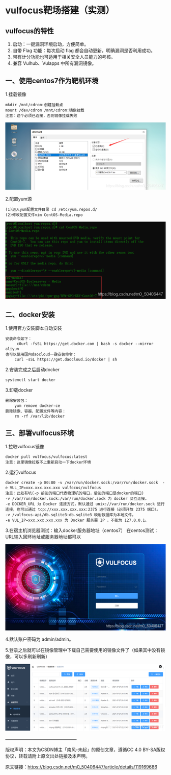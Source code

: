# vulfocus靶场搭建（实测） #

## vulfocus的特性 ##

1. 启动：一键漏洞环境启动，方便简单。
1. 自带 Flag 功能：每次启动 flag 都会自动更新，明确漏洞是否利用成功。
1. 带有计分功能也可适用于相关安全人员能力的考核。
1. 兼容 Vulhub、Vulapps 中所有漏洞镜像。

## 一、使用centos7作为靶机环境 ##

1.挂载镜像

	mkdir /mnt/cdrom:创建挂载点
	mount /dev/cdrom /mnt/cdrom:镜像挂载
	注意：这个必须已连接，否则镜像挂载失败

![](./vulfocus/6f186c60d3564cb9949a92991c57657f.png)

2.配置yum源

	(1)进入yum配置文件目录 cd /etc/yum.repos.d/
	(2)修改配置文件vim CentOS-Media.repo

![](./vulfocus/c7f774e5db324220ab40c62d34493ff8.png)

## 二、docker安装 ##

1.使用官方安装脚本自动安装

	安装命令如下：
		 c0url -fsSL https://get.docker.com | bash -s docker --mirror aliyun
	也可以使用国内daocloud一键安装命令：
		curl -sSL https://get.daocloud.io/docker | sh

2.安装完成之后启动docker

	systemctl start docker

3.卸载docker 

	删除安装包：
		yum remove docker-ce
	删除镜像、容器、配置文件等内容：
		rm -rf /var/lib/docker

## 三、部署vulfocus环境 ##

1.拉取vulfocus镜像

	docker pull vulfocus/vulfocus:latest
	注意：这里镜像拉取不上重新启动一下docker环境

2.运行vulfocus

	docker create -p 80:80 -v /var/run/docker.sock:/var/run/docker.sock  -e VUL_IP=xxx.xxx.xxx.xxx vulfocus/vulfocus
	注意：此处有坑(-p 前边的端口代表物理机的端口，后边的端口是docker的端口)
	-v /var/run/docker.sock:/var/run/docker.sock 为 docker 交互连接。
	-e DOCKER_URL 为 Docker 连接方式，默认通过 unix://var/run/docker.sock 进行连接，也可以通过 tcp://xxx.xxx.xxx.xxx:2375 进行连接（必须开放 2375 端口）。
	-v /vulfocus-api/db.sqlite3:db.sqlite3 映射数据库为本地文件。
	-e VUL_IP=xxx.xxx.xxx.xxx 为 Docker 服务器 IP ，不能为 127.0.0.1。

3.在宿主机浏览器测试：输入docker服务器地址（centos7）
  在centos测试：URL输入回环地址或服务器地址都可以

![](./vulfocus/76f3703e0bcf4b2c8d84fbfbfc8268f4.png)

4.默认账户密码为 admin/admin。

5.登录之后就可以在镜像管理中下载自己需要使用的镜像文件了（如果其中没有镜像，可以多刷新刷新）

![](./vulfocus/5898350858054dd484e52496caeddd54.png)

————————————————

版权声明：本文为CSDN博主「南风-未起」的原创文章，遵循CC 4.0 BY-SA版权协议，转载请附上原文出处链接及本声明。

原文链接：https://blog.csdn.net/m0_50406447/article/details/119169686